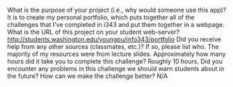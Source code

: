 What is the purpose of your project (i.e., why would someone use this app)? It is to create my personal portfolio, which puts together all of the challenges that I've completed in i343 and put them together in a webpage.
What is the URL of this project on your student web-server? http://students.washington.edu/youngpu/info343/portfolio
Did you receive help from any other sources (classmates, etc.)? If so, please list who. The majority of my resources were from lecture slides.
Approximately how many hours did it take you to complete this challenge? Roughly 10 hours.
Did you encounter any problems in this challenge we should warn students about in the future? How can we make the challenge better? N/A
